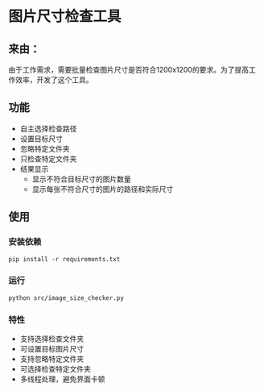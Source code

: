 # 图片尺寸检查工具

## 来由：
由于工作需求，需要批量检查图片尺寸是否符合1200x1200的要求。为了提高工作效率，开发了这个工具。

## 功能

- 自主选择检查路径
- 设置目标尺寸
- 忽略特定文件夹
- 只检查特定文件夹
- 结果显示
  - 显示不符合目标尺寸的图片数量
  - 显示每张不符合尺寸的图片的路径和实际尺寸

## 使用

### 安装依赖

```
pip install -r requirements.txt
```

### 运行

```
python src/image_size_checker.py
```

### 特性

- 支持选择检查文件夹
- 可设置目标图片尺寸
- 支持忽略特定文件夹
- 可选择检查特定文件夹
- 多线程处理，避免界面卡顿